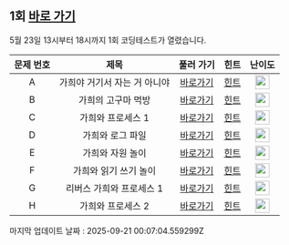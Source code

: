 ## 1회 [바로 가기](https://www.acmicpc.net/contest/view/644)
5월 23일 13시부터 18시까지 1회 코딩테스트가 열렸습니다.

|문제 번호|제목|풀러 가기|힌트|난이도|
|:------:|:-------------:|:-----:|:-----:|:-----:|
|A|가희야 거기서 자는 거 아니야|[바로가기](https://www.acmicpc.net/problem/21771)|[힌트](https://github.com/cdog-gh/gh_coding_test/tree/main/1/1)| <img height="25px" width="25px" src="https://static.solved.ac/tier_small/6.svg"></img> |
|B|가희의 고구마 먹방|[바로가기](https://www.acmicpc.net/problem/21772)|[힌트](https://github.com/cdog-gh/gh_coding_test/tree/main/1/2)| <img height="25px" width="25px" src="https://static.solved.ac/tier_small/11.svg"></img> |
|C|가희와 프로세스 1|[바로가기](https://www.acmicpc.net/problem/21773)|[힌트](https://github.com/cdog-gh/gh_coding_test/tree/main/1/3)| <img height="25px" width="25px" src="https://static.solved.ac/tier_small/11.svg"></img> |
|D|가희와 로그 파일|[바로가기](https://www.acmicpc.net/problem/21774)|[힌트](https://github.com/cdog-gh/gh_coding_test/tree/main/1/4)| <img height="25px" width="25px" src="https://static.solved.ac/tier_small/13.svg"></img> |
|E|가희와 자원 놀이|[바로가기](https://www.acmicpc.net/problem/21775)|[힌트](https://github.com/cdog-gh/gh_coding_test/tree/main/1/5)| <img height="25px" width="25px" src="https://static.solved.ac/tier_small/11.svg"></img> |
|F|가희와 읽기 쓰기 놀이|[바로가기](https://www.acmicpc.net/problem/21776)|[힌트](https://github.com/cdog-gh/gh_coding_test/tree/main/1/6)| <img height="25px" width="25px" src="https://static.solved.ac/tier_small/13.svg"></img> |
|G|리버스 가희와 프로세스 1|[바로가기](https://www.acmicpc.net/problem/21777)|[힌트](https://github.com/cdog-gh/gh_coding_test/tree/main/1/7)| <img height="25px" width="25px" src="https://static.solved.ac/tier_small/16.svg"></img> |
|H|가희와 프로세스 2|[바로가기](https://www.acmicpc.net/problem/21778)|[힌트](https://github.com/cdog-gh/gh_coding_test/tree/main/1/8)| <img height="25px" width="25px" src="https://static.solved.ac/tier_small/16.svg"></img> |

마지막 업데이트 날짜 : 2025-09-21 00:07:04.559299Z